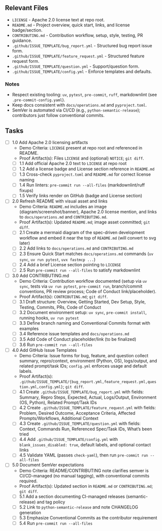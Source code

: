 ## Relevant Files

- `LICENSE` - Apache 2.0 license text at repo root.
- `README.md` - Project overview, quick start, links, and license badge/section.
- `CONTRIBUTING.md` - Contribution workflow, setup, style, testing, PR guidance.
- `.github/ISSUE_TEMPLATE/bug_report.yml` - Structured bug report issue form.
- `.github/ISSUE_TEMPLATE/feature_request.yml` - Structured feature request form.
- `.github/ISSUE_TEMPLATE/question.yml` - Support/question form.
- `.github/ISSUE_TEMPLATE/config.yml` - Enforce templates and defaults.

### Notes

- Respect existing tooling: `uv`, `pytest`, `pre-commit`, `ruff`, markdownlint (see `.pre-commit-config.yaml`).
- Keep docs consistent with `docs/operations.md` and `pyproject.toml`.
- SemVer is automated via CI/CD (e.g., `python-semantic-release`); contributors just follow conventional commits.

## Tasks

- [ ] 1.0 Add Apache 2.0 licensing artifacts
  - Demo Criteria: `LICENSE` present at repo root and referenced in README.
  - Proof Artifact(s): Files `LICENSE` and (optional) `NOTICE`; `git diff`.
  - [ ] 1.1 Add official Apache 2.0 text to `LICENSE` at repo root
  - [ ] 1.2 Add a license badge and License section reference in `README.md`
  - [ ] 1.3 Cross-check `pyproject.toml` and `README.md` for correct license naming
  - [ ] 1.4 Run linters: `pre-commit run --all-files` (markdownlint/ruff fixups)
  - [ ] 1.5 Verify links render on GitHub (badge and License section)

- [ ] 2.0 Refresh README with visual asset and links
  - Demo Criteria: `README.md` includes an image (diagram/screenshot/banner), Apache 2.0 license mention, and links to `docs/operations.md` and `CONTRIBUTING.md`.
  - Proof Artifact(s): Updated `README.md`; image asset committed; `git diff`.
  - [ ] 2.1 Create a mermaid diagram of the spec-driven development workflow and embed it near the top of `README.md` (will convert to svg later)
  - [ ] 2.2 Add links to `docs/operations.md` and `CONTRIBUTING.md`
  - [ ] 2.3 Ensure Quick Start matches `docs/operations.md` commands (`uv sync`, `uv run pytest`, `uvx fastmcp ...`)
  - [ ] 2.4 Add a brief License section pointing to `LICENSE`
  - [ ] 2.5 Run `pre-commit run --all-files` to satisfy markdownlint

- [ ] 3.0 Add CONTRIBUTING.md
  - Demo Criteria: Contribution workflow documented (setup via `uv sync`, tests via `uv run pytest`, `pre-commit run`, branch/commit conventions, PR review process; Code of Conduct link/placeholder).
  - Proof Artifact(s): `CONTRIBUTING.md`; `git diff`.
  - [ ] 3.1 Draft structure: Overview, Getting Started, Dev Setup, Style, Testing, Commits, PRs, Code of Conduct
  - [ ] 3.2 Document environment setup: `uv sync`, `pre-commit install`, running hooks, `uv run pytest`
  - [ ] 3.3 Define branch naming and Conventional Commits format with examples
  - [ ] 3.4 Reference issue templates and `docs/operations.md`
  - [ ] 3.5 Add Code of Conduct placeholder/link (to be finalized)
  - [ ] 3.6 Run `pre-commit run --all-files`

- [ ] 4.0 Add GitHub Issue Templates
  - Demo Criteria: Issue forms for bug, feature, and question collect summary, repro/context, environment (Python, OS), logs/output, and related prompt/task IDs; `config.yml` enforces usage and default labels.
  - Proof Artifact(s): `.github/ISSUE_TEMPLATE/{bug_report.yml,feature_request.yml,question.yml,config.yml}`; `git diff`.
  - [ ] 4.1 Create `.github/ISSUE_TEMPLATE/bug_report.yml` with fields: Summary, Repro Steps, Expected, Actual, Logs/Output, Environment (OS, Python), Related Prompt/Task IDs
  - [ ] 4.2 Create `.github/ISSUE_TEMPLATE/feature_request.yml` with fields: Problem, Desired Outcome, Acceptance Criteria, Affected Prompts/Workflows, Additional Context
  - [ ] 4.3 Create `.github/ISSUE_TEMPLATE/question.yml` with fields: Context, Commands Run, Referenced Spec/Task IDs, What’s been tried
  - [ ] 4.4 Add `.github/ISSUE_TEMPLATE/config.yml` with `blank_issues_disabled: true`, default labels, and optional contact links
  - [ ] 4.5 Validate YAML (passes `check-yaml`), then run `pre-commit run --all-files`

- [ ] 5.0 Document SemVer expectations
  - Demo Criteria: README/CONTRIBUTING note clarifies semver is CI/CD-managed (no manual tagging), with conventional commits required.
  - Proof Artifact(s): Updated section in `README.md` or `CONTRIBUTING.md`; `git diff`.
  - [ ] 5.1 Add a section documenting CI-managed releases (semantic-release) and tag policy
  - [ ] 5.2 Link to `python-semantic-release` and note CHANGELOG generation
  - [ ] 5.3 Emphasize Conventional Commits as the contributor requirement
  - [ ] 5.4 Run `pre-commit run --all-files`
